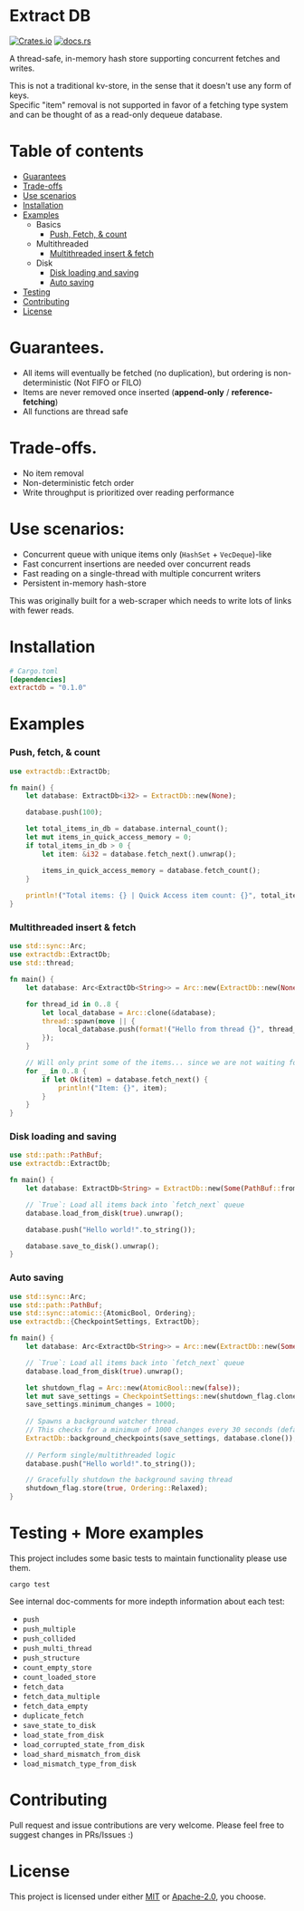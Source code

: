 # Extract DB
[![Crates.io](https://img.shields.io/crates/v/extractdb?style=flat-square)](https://crates.io/crates/extractdb) [![docs.rs](https://img.shields.io/docsrs/extractdb?style=flat-square)](https://docs.rs/extractdb/)

A thread-safe, in-memory hash store supporting concurrent fetches and writes.<br/>

This is not a traditional kv-store, in the sense that it doesn't use any form of keys.<br/>
Specific "item" removal is not supported in favor of a fetching type system and can be thought of as a read-only dequeue database.

# Table of contents
- [Guarantees](#guarantees)
- [Trade-offs](#trade-offs)
- [Use scenarios](#use-scenarios)
- [Installation](#installation)
- [Examples](#examples)
  - Basics
    - [Push, Fetch, & count](#push-fetch--count) 
  - Multithreaded
    - [Multithreaded insert & fetch](#multithreaded-insert--fetch)
  - Disk
    - [Disk loading and saving](#disk-loading-and-saving)
    - [Auto saving](#auto-saving)
- [Testing](#testing--more-examples)
- [Contributing](#contributing)
- [License](#license)

# Guarantees.
- All items will eventually be fetched (no duplication), but ordering is non-deterministic (Not FIFO or FILO)
- Items are never removed once inserted (**append-only** / **reference-fetching**)
- All functions are thread safe

# Trade-offs.
- No item removal
- Non-deterministic fetch order 
- Write throughput is prioritized over reading performance

# Use scenarios:
- Concurrent queue with unique items only (`HashSet` + `VecDeque`)-like
- Fast concurrent insertions are needed over concurrent reads
- Fast reading on a single-thread with multiple concurrent writers
- Persistent in-memory hash-store

This was originally built for a web-scraper which needs to write lots of links with fewer reads.

# Installation
```toml
# Cargo.toml
[dependencies]
extractdb = "0.1.0"
```

# Examples

### Push, fetch, & count
```rust
use extractdb::ExtractDb;

fn main() {
    let database: ExtractDb<i32> = ExtractDb::new(None);

    database.push(100);

    let total_items_in_db = database.internal_count();
    let mut items_in_quick_access_memory = 0;
    if total_items_in_db > 0 {
        let item: &i32 = database.fetch_next().unwrap();

        items_in_quick_access_memory = database.fetch_count();
    }
    
    println!("Total items: {} | Quick Access item count: {}", total_items_in_db, items_in_quick_access_memory);
}
```

### Multithreaded insert & fetch
```rust
use std::sync::Arc;
use extractdb::ExtractDb;
use std::thread;

fn main() {
    let database: Arc<ExtractDb<String>> = Arc::new(ExtractDb::new(None));

    for thread_id in 0..8 {
        let local_database = Arc::clone(&database);
        thread::spawn(move || {
            local_database.push(format!("Hello from thread {}", thread_id))
        });
    }

    // Will only print some of the items... since we are not waiting for thread completion.
    for _ in 0..8 {
        if let Ok(item) = database.fetch_next() {
            println!("Item: {}", item);
        }
    }
}
```

### Disk loading and saving
```rust
use std::path::PathBuf;
use extractdb::ExtractDb;

fn main() {
    let database: ExtractDb<String> = ExtractDb::new(Some(PathBuf::from("./test_db")));

    // `True`: Load all items back into `fetch_next` queue
    database.load_from_disk(true).unwrap();

    database.push("Hello world!".to_string());

    database.save_to_disk().unwrap();
}
```

### Auto saving
```rust
use std::sync::Arc;
use std::path::PathBuf;
use std::sync::atomic::{AtomicBool, Ordering};
use extractdb::{CheckpointSettings, ExtractDb};

fn main() {
    let database: Arc<ExtractDb<String>> = Arc::new(ExtractDb::new(Some(PathBuf::from("./test_db"))));

    // `True`: Load all items back into `fetch_next` queue
    database.load_from_disk(true).unwrap();

    let shutdown_flag = Arc::new(AtomicBool::new(false));
    let mut save_settings = CheckpointSettings::new(shutdown_flag.clone());
    save_settings.minimum_changes = 1000;
    
    // Spawns a background watcher thread. 
    // This checks for a minimum of 1000 changes every 30 seconds (default)
    ExtractDb::background_checkpoints(save_settings, database.clone());
    
    // Perform single/multithreaded logic
    database.push("Hello world!".to_string());

    // Gracefully shutdown the background saving thread
    shutdown_flag.store(true, Ordering::Relaxed);
}
```

# Testing + More examples
This project includes some basic tests to maintain functionality please use them.
```text
cargo test
```

See internal doc-comments for more indepth information about each test:
- `push`
- `push_multiple`
- `push_collided`
- `push_multi_thread`
- `push_structure`
- `count_empty_store`
- `count_loaded_store`
- `fetch_data`
- `fetch_data_multiple`
- `fetch_data_empty`
- `duplicate_fetch`
- `save_state_to_disk`
- `load_state_from_disk`
- `load_corrupted_state_from_disk`
- `load_shard_mismatch_from_disk`
- `load_mismatch_type_from_disk`

# Contributing
Pull request and issue contributions are very welcome. Please feel free to suggest changes in PRs/Issues :)

# License
This project is licensed under either [MIT](LICENSE) or [Apache-2.0](LICENSE-APACHE), you choose.